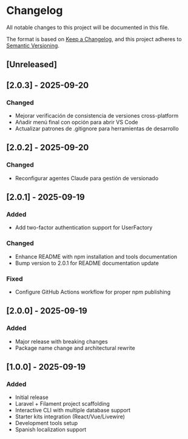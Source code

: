 # Changelog

All notable changes to this project will be documented in this file.

The format is based on [Keep a Changelog](https://keepachangelog.com/en/1.0.0/),
and this project adheres to [Semantic Versioning](https://semver.org/spec/v2.0.0.html).

## [Unreleased]

## [2.0.3] - 2025-09-20

### Changed
- Mejorar verificación de consistencia de versiones cross-platform
- Añadir menú final con opción para abrir VS Code
- Actualizar patrones de .gitignore para herramientas de desarrollo

## [2.0.2] - 2025-09-20

### Changed
- Reconfigurar agentes Claude para gestión de versionado

## [2.0.1] - 2025-09-19

### Added
- Add two-factor authentication support for UserFactory

### Changed
- Enhance README with npm installation and tools documentation
- Bump version to 2.0.1 for README documentation update

### Fixed
- Configure GitHub Actions workflow for proper npm publishing

## [2.0.0] - 2025-09-19

### Added
- Major release with breaking changes
- Package name change and architectural rewrite

## [1.0.0] - 2025-09-19

### Added
- Initial release
- Laravel + Filament project scaffolding
- Interactive CLI with multiple database support
- Starter kits integration (React/Vue/Livewire)
- Development tools setup
- Spanish localization support